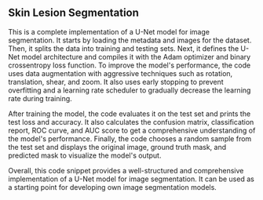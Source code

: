 ## Skin Lesion Segmentation

This is a complete implementation of a U-Net model for image segmentation. It starts by loading the metadata and images for the dataset. Then, it splits the data into training and testing sets. Next, it defines the U-Net model architecture and 
compiles it with the Adam optimizer and binary crossentropy loss function. To improve the model's performance, the code uses data augmentation with aggressive techniques such as rotation, translation, shear, and zoom. It also uses early stopping
to prevent overfitting and a learning rate scheduler to gradually decrease the learning rate during training.

After training the model, the code evaluates it on the test set and prints the test loss and accuracy. It also calculates the confusion matrix, classification report, ROC curve, and AUC score to get a comprehensive understanding of the model's 
performance. Finally, the code chooses a random sample from the test set and displays the original image, ground truth mask, and predicted mask to visualize the model's output.

Overall, this code snippet provides a well-structured and comprehensive implementation of a U-Net model for image segmentation. It can be used as a starting point for developing own image segmentation models.


